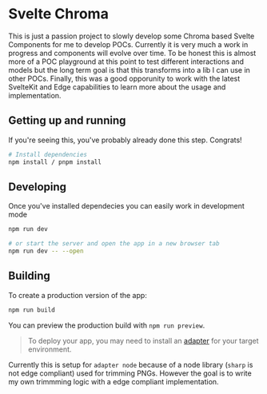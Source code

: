 # Svelte Chroma

This is just a passion project to slowly develop some Chroma based Svelte Components for me to develop POCs. Currently it is very much a work in progress and components will evolve over time. To be honest this is almost more of a POC playground at this point to test different interactions and models but the long term goal is that this transforms into a lib I can use in other POCs. Finally, this was a good opporunity to work with the latest SvelteKit and Edge capabilities to learn more about the usage and implementation. 

## Getting up and running

If you're seeing this, you've probably already done this step. Congrats!

```bash
# Install dependencies
npm install / pnpm install
```

## Developing

Once you've installed dependecies you can easily work in development mode

```bash
npm run dev

# or start the server and open the app in a new browser tab
npm run dev -- --open
```

## Building

To create a production version of the app:

```bash
npm run build
```

You can preview the production build with `npm run preview`.

> To deploy your app, you may need to install an [adapter](https://kit.svelte.dev/docs/adapters) for your target environment.

Currently this is setup for `adapter node` because of a node library (`sharp` is not edge compliant) used for trimming PNGs. However the goal is to write my own trimmming logic with a edge compliant implementation. 
